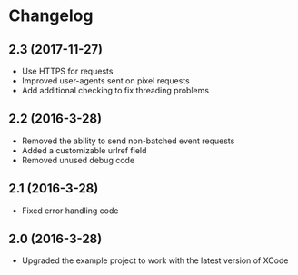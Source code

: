 Changelog
=========

2.3 (2017-11-27)
---------------

* Use HTTPS for requests
* Improved user-agents sent on pixel requests
* Add additional checking to fix threading problems

2.2 (2016-3-28)
---------------

* Removed the ability to send non-batched event requests
* Added a customizable urlref field
* Removed unused debug code

2.1 (2016-3-28)
---------------

* Fixed error handling code

2.0 (2016-3-28)
---------------

* Upgraded the example project to work with the latest version of XCode
